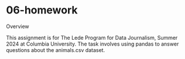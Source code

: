 # 06-homework
 

Overview

This assignment is for The Lede Program for Data Journalism, Summer 2024 at Columbia University. The task involves using pandas to answer questions about the animals.csv dataset. 
